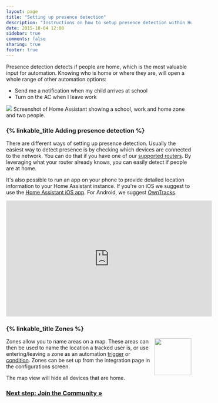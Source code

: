 ```yaml
---
layout: page
title: "Setting up presence detection"
description: "Instructions on how to setup presence detection within Home Assistant."
date: 2015-10-04 12:08
sidebar: true
comments: false
sharing: true
footer: true
---
```


Presence detection detects if people are home, which is the most valuable input for automation. Knowing who is home or where they are, will open a whole range of other automation options:

- Send me a notification when my child arrives at school
- Turn on the AC when I leave work

<p class='img'>
<img src='/images/screenshots/map.png' />
Screenshot of Home Assistant showing a school, work and home zone and two people.
</p>

### {% linkable_title Adding presence detection %}

There are different ways of setting up presence detection. Usually the easiest way to detect presence is by checking which devices are connected to the network. You can do that if you have one of our [supported routers][routers]. By leveraging what your router already knows, you can easily detect if people are at home.

It's also possible to run an app on your phone to provide detailed location information to your Home Assistant instance. If you're on iOS we suggest to use the [Home Assistant iOS app](/ios/). For Android, we suggest [OwnTracks][ha-owntracks].

<div class='videoWrapper'>
<iframe width="560" height="315" src="https://www.youtube.com/embed/UieAQ8sC6GY" frameborder="0" allowfullscreen></iframe>
</div>

### {% linkable_title Zones %}

<img src='/images/screenshots/badges-zone.png' style='float: right; margin-left: 8px; height: 100px;'>

Zones allow you to name areas on a map. These areas can then be used to name the location a tracked user is, or use entering/leaving a zone as an automation [trigger] or [condition]. Zones can be set up from the integration page in the configurations screen.

<p class='note'>
The map view will hide all devices that are home.
</p>

[routers]: /components/#presence-detection
[nmap]: /components/device_tracker.nmap_tracker/
[ha-bluetooth]: /components/device_tracker.bluetooth_tracker/
[ha-bluetooth-le]: /components/device_tracker.bluetooth_le_tracker/
[ha-owntracks]: /components/owntracks/
[ha-locative]: /components/device_tracker.locative/
[ha-gpslogger]: /components/device_tracker.gpslogger/
[ha-presence]: /components/#presence-detection
[mqtt-self]: /components/mqtt/#run-your-own
[mqtt-cloud]: /components/mqtt/#cloudmqtt
[zone]: /components/zone/
[trigger]: /getting-started/automation-trigger/#zone-trigger
[condition]: /getting-started/automation-condition/#zone-condition
[ha-map]: /components/map/

### [Next step: Join the Community &raquo;](/getting-started/join-the-community/)

